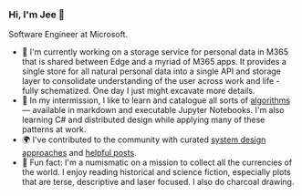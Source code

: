 ### Hi, I'm Jee 👋

Software Engineer at Microsoft.

- 🌱 I'm currently working on a storage service for personal data in M365 that is shared between Edge and a myriad of M365 apps. It provides a single store for all natural personal data into a single API and storage layer to consolidate understanding of the user across work and life - fully schematized. One day I just might excavate more details. 
- 🔭 In my intermission, I like to learn and catalogue all sorts of [algorithms](https://github.com/gitgik/data-structures-implementation) –– available in markdown and executable Jupyter Notebooks. I'm also learning C# and distributed design while applying many of these patterns at work.
- 🌍 I've contributed to the community with curated [system design approaches](https://github.com/gitgik/distributed-system-design) and [helpful posts](https://www.digitalocean.com/community/tutorials/build-a-rest-api-with-django-a-test-driven-approach-part-1).
- 🎨 Fun fact: I'm a numismatic on a mission to collect all the currencies of the world. I enjoy reading historical and science fiction, especially plots that are terse, descriptive and laser focused. I also do charcoal drawing.



